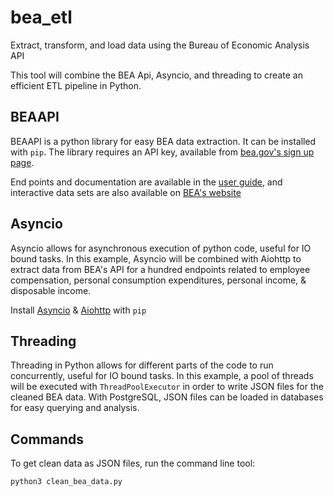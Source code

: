 # bea_etl
Extract, transform, and load data using the Bureau of Economic Analysis API

This tool will combine the BEA Api, Asyncio, and threading to create an efficient ETL pipeline in Python.

## BEAAPI

BEAAPI is a python library for easy BEA data extraction. It can be installed with `pip`. The library requires an API key, available from [bea.gov's sign up page](https://apps.bea.gov/api/signup/).

End points and documentation are available in the [user guide](https://apps.bea.gov/api/_pdf/bea_web_service_api_user_guide.pdf), and interactive data sets are also available on [BEA's website](https://www.bea.gov/data) 

## Asyncio

Asyncio allows for asynchronous execution of python code, useful for IO bound tasks. In this example, Asyncio will be combined with Aiohttp to extract data from BEA's API for a hundred endpoints related to employee compensation, personal consumption expenditures, personal income, & disposable income. 

Install [Asyncio](https://pypi.org/project/asyncio/) & [Aiohttp](https://pypi.org/project/aiohttp/) with `pip`

## Threading

Threading in Python allows for different parts of the code to run concurrently, useful for IO bound tasks. In this example, a pool of threads will be executed with `ThreadPoolExecutor` in order to write JSON files for the cleaned BEA data. With PostgreSQL, JSON files can be loaded in databases for easy querying and analysis.

## Commands

To get clean data as JSON files, run the command line tool:

    python3 clean_bea_data.py

